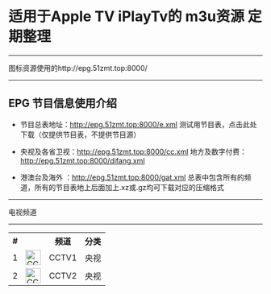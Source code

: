 # 适用于Apple TV iPlayTv的 m3u资源 定期整理

***

图标资源使用的http://epg.51zmt.top:8000/ 
***

## EPG 节目信息使用介绍

* 节目总表地址：http://epg.51zmt.top:8000/e.xml   测试用节目表，点击此处下载（仅提供节目表，不提供节目源）

* 央视及各省卫视：http://epg.51zmt.top:8000/cc.xml  地方及数字付费：http://epg.51zmt.top:8000/difang.xml

* 港澳台及海外 ：http://epg.51zmt.top:8000/gat.xml  总表中包含所有的频道，所有的节目表地上后面加上.xz或.gz均可下载对应的压缩格式

***

电视频道
***

<table>
     <tbody>
        <tr>
            <th scope="col">#</th>
            <th scope="col"></th>
            <th scope="col">频道</th>
            <th scope="col">分类</th>
        </tr>
        <tr>
            <td>1</td>
            <td><a href="http://epg.51zmt.top:8000/tb1/CCTV/CCTV1.png"><img src="http://epg.51zmt.top:8000/tb1/CCTV/CCTV1.png" alt="CCTV1" height="30"></a>                     </td>
            <td>CCTV1</td>
            <td>央视</td> 
          </tr>
          <tr>
            <td>2</td>
            <td><a href="http://epg.51zmt.top:8000/tb1/CCTV/CCTV2.png"><img src="http://epg.51zmt.top:8000/tb1/CCTV/CCTV1.png" alt="CCTV2" height="30"></a>                     </td>
            <td>CCTV2</td>
            <td>央视</td> 
          </tr>
        </tbody>
 </table>
